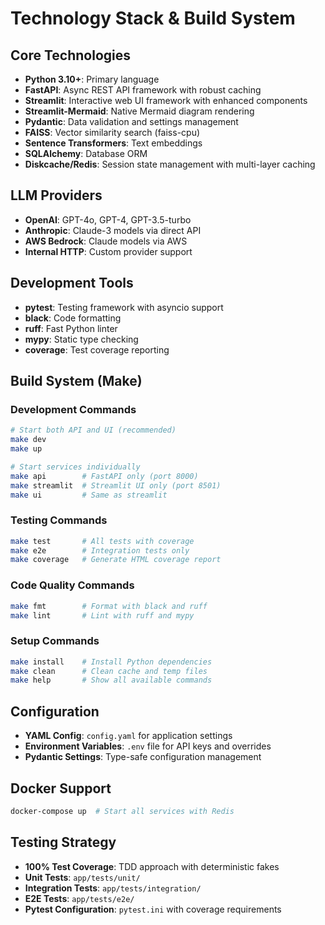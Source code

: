 # Technology Stack & Build System

## Core Technologies

- **Python 3.10+**: Primary language
- **FastAPI**: Async REST API framework with robust caching
- **Streamlit**: Interactive web UI framework with enhanced components
- **Streamlit-Mermaid**: Native Mermaid diagram rendering
- **Pydantic**: Data validation and settings management
- **FAISS**: Vector similarity search (faiss-cpu)
- **Sentence Transformers**: Text embeddings
- **SQLAlchemy**: Database ORM
- **Diskcache/Redis**: Session state management with multi-layer caching

## LLM Providers

- **OpenAI**: GPT-4o, GPT-4, GPT-3.5-turbo
- **Anthropic**: Claude-3 models via direct API
- **AWS Bedrock**: Claude models via AWS
- **Internal HTTP**: Custom provider support

## Development Tools

- **pytest**: Testing framework with asyncio support
- **black**: Code formatting
- **ruff**: Fast Python linter
- **mypy**: Static type checking
- **coverage**: Test coverage reporting

## Build System (Make)

### Development Commands

```bash
# Start both API and UI (recommended)
make dev
make up

# Start services individually
make api        # FastAPI only (port 8000)
make streamlit  # Streamlit UI only (port 8501)
make ui         # Same as streamlit
```

### Testing Commands

```bash
make test       # All tests with coverage
make e2e        # Integration tests only
make coverage   # Generate HTML coverage report
```

### Code Quality Commands

```bash
make fmt        # Format with black and ruff
make lint       # Lint with ruff and mypy
```

### Setup Commands

```bash
make install    # Install Python dependencies
make clean      # Clean cache and temp files
make help       # Show all available commands
```

## Configuration

- **YAML Config**: `config.yaml` for application settings
- **Environment Variables**: `.env` file for API keys and overrides
- **Pydantic Settings**: Type-safe configuration management

## Docker Support

```bash
docker-compose up  # Start all services with Redis
```

## Testing Strategy

- **100% Test Coverage**: TDD approach with deterministic fakes
- **Unit Tests**: `app/tests/unit/`
- **Integration Tests**: `app/tests/integration/`
- **E2E Tests**: `app/tests/e2e/`
- **Pytest Configuration**: `pytest.ini` with coverage requirements